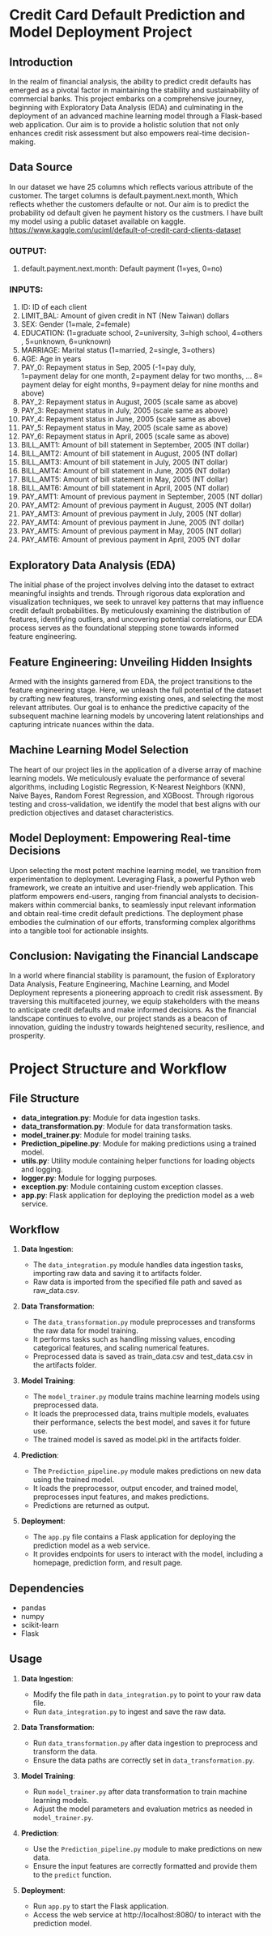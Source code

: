 # Credit Card Default Prediction and Model Deployment Project

## Introduction

In the realm of financial analysis, the ability to predict credit defaults has emerged as a pivotal factor in maintaining the stability and sustainability of commercial banks. This project embarks on a comprehensive journey, beginning with Exploratory Data Analysis (EDA) and culminating in the deployment of an advanced machine learning model through a Flask-based web application. Our aim is to provide a holistic solution that not only enhances credit risk assessment but also empowers real-time decision-making.

## Data Source 

In our dataset we have 25 columns which reflects various attribute of the customer. The target columns is default.payment.next.month, Which reflects whether the customers defaulte or not. Our aim is to predict the probability od default given he payment history os the custmers. I have built my model using a public dataset available on kaggle.        
<a href="https://www.kaggle.com/uciml/default-of-credit-card-clients-dataset">https://www.kaggle.com/uciml/default-of-credit-card-clients-dataset<a>        

### OUTPUT: 
1. default.payment.next.month: Default payment (1=yes, 0=no)

### INPUTS:
1. ID: ID of each client 
2. LIMIT_BAL: Amount of given credit in NT (New Taiwan) dollars 
3. SEX: Gender (1=male, 2=female)
4. EDUCATION: (1=graduate school, 2=university, 3=high school, 4=others, 5=unknown, 6=unknown)
5. MARRIAGE: Marital status (1=married, 2=single, 3=others)
6. AGE: Age in years
7. PAY_0: Repayment status in Sep, 2005 (-1=pay duly, 
 1=payment delay for one month, 2=payment delay for two months, ... 8=payment delay for eight months, 9=payment delay for nine months and above)
8. PAY_2: Repayment status in August, 2005 (scale same as above)
9. PAY_3: Repayment status in July, 2005 (scale same as above)
10. PAY_4: Repayment status in June, 2005 (scale same as above)
11. PAY_5: Repayment status in May, 2005 (scale same as above)
12. PAY_6: Repayment status in April, 2005 (scale same as above)
13. BILL_AMT1: Amount of bill statement in September, 2005 (NT dollar)
14. BILL_AMT2: Amount of bill statement in August, 2005 (NT dollar)
15. BILL_AMT3: Amount of bill statement in July, 2005 (NT dollar)
16. BILL_AMT4: Amount of bill statement in June, 2005 (NT dollar)
17. BILL_AMT5: Amount of bill statement in May, 2005 (NT dollar)
18. BILL_AMT6: Amount of bill statement in April, 2005 (NT dollar)
19. PAY_AMT1: Amount of previous payment in September, 2005 (NT dollar)
20. PAY_AMT2: Amount of previous payment in August, 2005 (NT dollar)
21. PAY_AMT3: Amount of previous payment in July, 2005 (NT dollar)
22. PAY_AMT4: Amount of previous payment in June, 2005 (NT dollar)
23. PAY_AMT5: Amount of previous payment in May, 2005 (NT dollar)
24. PAY_AMT6: Amount of previous payment in April, 2005 (NT dollar




## Exploratory Data Analysis (EDA)

The initial phase of the project involves delving into the dataset to extract meaningful insights and trends. Through rigorous data exploration and visualization techniques, we seek to unravel key patterns that may influence credit default probabilities. By meticulously examining the distribution of features, identifying outliers, and uncovering potential correlations, our EDA process serves as the foundational stepping stone towards informed feature engineering.

## Feature Engineering: Unveiling Hidden Insights

Armed with the insights garnered from EDA, the project transitions to the feature engineering stage. Here, we unleash the full potential of the dataset by crafting new features, transforming existing ones, and selecting the most relevant attributes. Our goal is to enhance the predictive capacity of the subsequent machine learning models by uncovering latent relationships and capturing intricate nuances within the data.

## Machine Learning Model Selection

The heart of our project lies in the application of a diverse array of machine learning models. We meticulously evaluate the performance of several algorithms, including Logistic Regression, K-Nearest Neighbors (KNN), Naive Bayes, Random Forest Regression, and XGBoost. Through rigorous testing and cross-validation, we identify the model that best aligns with our prediction objectives and dataset characteristics.

## Model Deployment: Empowering Real-time Decisions

Upon selecting the most potent machine learning model, we transition from experimentation to deployment. Leveraging Flask, a powerful Python web framework, we create an intuitive and user-friendly web application. This platform empowers end-users, ranging from financial analysts to decision-makers within commercial banks, to seamlessly input relevant information and obtain real-time credit default predictions. The deployment phase embodies the culmination of our efforts, transforming complex algorithms into a tangible tool for actionable insights.

## Conclusion: Navigating the Financial Landscape

In a world where financial stability is paramount, the fusion of Exploratory Data Analysis, Feature Engineering, Machine Learning, and Model Deployment represents a pioneering approach to credit risk assessment. By traversing this multifaceted journey, we equip stakeholders with the means to anticipate credit defaults and make informed decisions. As the financial landscape continues to evolve, our project stands as a beacon of innovation, guiding the industry towards heightened security, resilience, and prosperity.



# Project Structure and Workflow

## File Structure

- **data_integration.py**: Module for data ingestion tasks.
- **data_transformation.py**: Module for data transformation tasks.
- **model_trainer.py**: Module for model training tasks.
- **Prediction_pipeline.py**: Module for making predictions using a trained model.
- **utils.py**: Utility module containing helper functions for loading objects and logging.
- **logger.py**: Module for logging purposes.
- **exception.py**: Module containing custom exception classes.
- **app.py**: Flask application for deploying the prediction model as a web service.

## Workflow

1. **Data Ingestion**:
   - The `data_integration.py` module handles data ingestion tasks, importing raw data and saving it to artifacts folder.
   - Raw data is imported from the specified file path and saved as raw_data.csv.

2. **Data Transformation**:
   - The `data_transformation.py` module preprocesses and transforms the raw data for model training.
   - It performs tasks such as handling missing values, encoding categorical features, and scaling numerical features.
   - Preprocessed data is saved as train_data.csv and test_data.csv in the artifacts folder.

3. **Model Training**:
   - The `model_trainer.py` module trains machine learning models using preprocessed data.
   - It loads the preprocessed data, trains multiple models, evaluates their performance, selects the best model, and saves it for future use.
   - The trained model is saved as model.pkl in the artifacts folder.

4. **Prediction**:
   - The `Prediction_pipeline.py` module makes predictions on new data using the trained model.
   - It loads the preprocessor, output encoder, and trained model, preprocesses input features, and makes predictions.
   - Predictions are returned as output.

5. **Deployment**:
   - The `app.py` file contains a Flask application for deploying the prediction model as a web service.
   - It provides endpoints for users to interact with the model, including a homepage, prediction form, and result page.

## Dependencies

- pandas
- numpy
- scikit-learn
- Flask

## Usage

1. **Data Ingestion**:
   - Modify the file path in `data_integration.py` to point to your raw data file.
   - Run `data_integration.py` to ingest and save the raw data.

2. **Data Transformation**:
   - Run `data_transformation.py` after data ingestion to preprocess and transform the data.
   - Ensure the data paths are correctly set in `data_transformation.py`.

3. **Model Training**:
   - Run `model_trainer.py` after data transformation to train machine learning models.
   - Adjust the model parameters and evaluation metrics as needed in `model_trainer.py`.

4. **Prediction**:
   - Use the `Prediction_pipeline.py` module to make predictions on new data.
   - Ensure the input features are correctly formatted and provide them to the `predict` function.

5. **Deployment**:
   - Run `app.py` to start the Flask application.
   - Access the web service at http://localhost:8080/ to interact with the prediction model.


